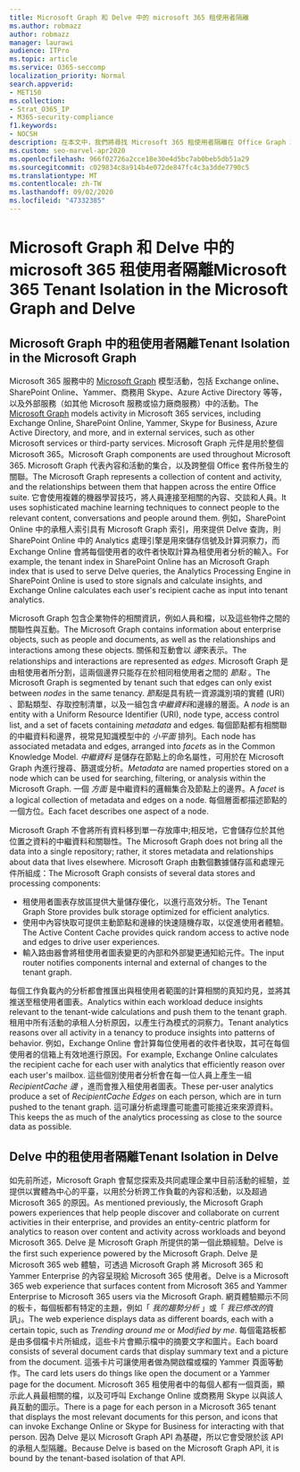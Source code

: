 ```yaml
---
title: Microsoft Graph 和 Delve 中的 microsoft 365 租使用者隔離
ms.author: robmazz
author: robmazz
manager: laurawi
audience: ITPro
ms.topic: article
ms.service: O365-seccomp
localization_priority: Normal
search.appverid:
- MET150
ms.collection:
- Strat_O365_IP
- M365-security-compliance
f1.keywords:
- NOCSH
description: 在本文中，我們將尋找 Microsoft 365 租使用者隔離在 Office Graph 和 Delve 中的運作方式的說明。
ms.custom: seo-marvel-apr2020
ms.openlocfilehash: 966f02726a2cce18e30e4d5bc7ab0beb5db51a29
ms.sourcegitcommit: c029834c8a914b4e072de847fc4c3a3dde7790c5
ms.translationtype: MT
ms.contentlocale: zh-TW
ms.lasthandoff: 09/02/2020
ms.locfileid: "47332385"
---
```

# <a name="microsoft-365-tenant-isolation-in-the-microsoft-graph-and-delve"></a><span data-ttu-id="e135d-103">Microsoft Graph 和 Delve 中的 microsoft 365 租使用者隔離</span><span class="sxs-lookup"><span data-stu-id="e135d-103">Microsoft 365 Tenant Isolation in the Microsoft Graph and Delve</span></span>

## <a name="tenant-isolation-in-the-microsoft-graph"></a><span data-ttu-id="e135d-104">Microsoft Graph 中的租使用者隔離</span><span class="sxs-lookup"><span data-stu-id="e135d-104">Tenant Isolation in the Microsoft Graph</span></span>

<span data-ttu-id="e135d-105">Microsoft 365 服務中的 [Microsoft Graph](https://developer.microsoft.com/graph) 模型活動，包括 Exchange online、SharePoint Online、Yammer、商務用 Skype、Azure Active Directory 等等，以及外部服務（如其他 Microsoft 服務或協力廠商服務）中的活動。</span><span class="sxs-lookup"><span data-stu-id="e135d-105">The [Microsoft Graph](https://developer.microsoft.com/graph) models activity in Microsoft 365 services, including Exchange Online, SharePoint Online, Yammer, Skype for Business, Azure Active Directory, and more, and in external services, such as other Microsoft services or third-party services.</span></span> <span data-ttu-id="e135d-106">Microsoft Graph 元件是用於整個 Microsoft 365。</span><span class="sxs-lookup"><span data-stu-id="e135d-106">Microsoft Graph components are used throughout Microsoft 365.</span></span> <span data-ttu-id="e135d-107">Microsoft Graph 代表內容和活動的集合，以及跨整個 Office 套件所發生的關聯。</span><span class="sxs-lookup"><span data-stu-id="e135d-107">The Microsoft Graph represents a collection of content and activity, and the relationships between them that happen across the entire Office suite.</span></span> <span data-ttu-id="e135d-108">它會使用複雜的機器學習技巧，將人員連接至相關的內容、交談和人員。</span><span class="sxs-lookup"><span data-stu-id="e135d-108">It uses sophisticated machine learning techniques to connect people to the relevant content, conversations and people around them.</span></span> <span data-ttu-id="e135d-109">例如，SharePoint Online 中的承租人索引具有 Microsoft Graph 索引，用來提供 Delve 查詢，則 SharePoint Online 中的 Analytics 處理引擎是用來儲存信號及計算洞察力，而 Exchange Online 會將每個使用者的收件者快取計算為租使用者分析的輸入。</span><span class="sxs-lookup"><span data-stu-id="e135d-109">For example, the tenant index in SharePoint Online has an Microsoft Graph index that is used to serve Delve queries, the Analytics Processing Engine in SharePoint Online is used to store signals and calculate insights, and Exchange Online calculates each user's recipient cache as input into tenant analytics.</span></span>

<span data-ttu-id="e135d-110">Microsoft Graph 包含企業物件的相關資訊，例如人員和檔，以及這些物件之間的關聯性與互動。</span><span class="sxs-lookup"><span data-stu-id="e135d-110">The Microsoft Graph contains information about enterprise objects, such as people and documents, as well as the relationships and interactions among these objects.</span></span> <span data-ttu-id="e135d-111">關係和互動會以 *邊*來表示。</span><span class="sxs-lookup"><span data-stu-id="e135d-111">The relationships and interactions are represented as *edges*.</span></span> <span data-ttu-id="e135d-112">Microsoft Graph 是由租使用者所分割，這兩個邊界只能存在於相同租使用者之間的 *節點* 。</span><span class="sxs-lookup"><span data-stu-id="e135d-112">The Microsoft Graph is segmented by tenant such that edges can only exist between *nodes* in the same tenancy.</span></span> <span data-ttu-id="e135d-113">*節點*是具有統一資源識別項的實體 (URI) 、節點類型、存取控制清單，以及一組包含*中繼資料*和邊緣的層面。</span><span class="sxs-lookup"><span data-stu-id="e135d-113">A *node* is an entity with a Uniform Resource Identifier (URI), node type, access control list, and a set of facets containing *metadata* and edges.</span></span> <span data-ttu-id="e135d-114">每個節點都有相關聯的中繼資料和邊界，視常見知識模型中的 *小平面* 排列。</span><span class="sxs-lookup"><span data-stu-id="e135d-114">Each node has associated metadata and edges, arranged into *facets* as in the Common Knowledge Model.</span></span> <span data-ttu-id="e135d-115">*中繼資料* 是儲存在節點上的命名屬性，可用於在 Microsoft Graph 內進行搜尋、篩選或分析。</span><span class="sxs-lookup"><span data-stu-id="e135d-115">*Metadata* are named properties stored on a node which can be used for searching, filtering, or analysis within the Microsoft Graph.</span></span> <span data-ttu-id="e135d-116">一個 *方面* 是中繼資料的邏輯集合及節點上的邊界。</span><span class="sxs-lookup"><span data-stu-id="e135d-116">A *facet* is a logical collection of metadata and edges on a node.</span></span> <span data-ttu-id="e135d-117">每個層面都描述節點的一個方位。</span><span class="sxs-lookup"><span data-stu-id="e135d-117">Each facet describes one aspect of a node.</span></span> 

<span data-ttu-id="e135d-118">Microsoft Graph 不會將所有資料移到單一存放庫中;相反地，它會儲存位於其他位置之資料的中繼資料和關聯性。</span><span class="sxs-lookup"><span data-stu-id="e135d-118">The Microsoft Graph does not bring all the data into a single repository; rather, it stores metadata and relationships about data that lives elsewhere.</span></span> <span data-ttu-id="e135d-119">Microsoft Graph 由數個數據儲存區和處理元件所組成：</span><span class="sxs-lookup"><span data-stu-id="e135d-119">The Microsoft Graph consists of several data stores and processing components:</span></span>

- <span data-ttu-id="e135d-120">租使用者圖表存放區提供大量儲存優化，以進行高效分析。</span><span class="sxs-lookup"><span data-stu-id="e135d-120">The Tenant Graph Store provides bulk storage optimized for efficient analytics.</span></span>
- <span data-ttu-id="e135d-121">使用中內容快取可提供主動節點和邊緣的快速隨機存取，以促進使用者體驗。</span><span class="sxs-lookup"><span data-stu-id="e135d-121">The Active Content Cache provides quick random access to active node and edges to drive user experiences.</span></span>
- <span data-ttu-id="e135d-122">輸入路由器會將租使用者圖表變更的內部和外部變更通知給元件。</span><span class="sxs-lookup"><span data-stu-id="e135d-122">The input router notifies components internal and external of changes to the tenant graph.</span></span>

<span data-ttu-id="e135d-123">每個工作負載內的分析都會推匯出與租使用者範圍的計算相關的真知灼見，並將其推送至租使用者圖表。</span><span class="sxs-lookup"><span data-stu-id="e135d-123">Analytics within each workload deduce insights relevant to the tenant-wide calculations and push them to the tenant graph.</span></span> <span data-ttu-id="e135d-124">租用中所有活動的承租人分析原因，以產生行為模式的洞察力。</span><span class="sxs-lookup"><span data-stu-id="e135d-124">Tenant analytics reasons over all activity in a tenancy to produce insights into patterns of behavior.</span></span> <span data-ttu-id="e135d-125">例如，Exchange Online 會計算每位使用者的收件者快取，其可在每個使用者的信箱上有效地進行原因。</span><span class="sxs-lookup"><span data-stu-id="e135d-125">For example, Exchange Online calculates the recipient cache for each user with analytics that efficiently reason over each user's mailbox.</span></span> <span data-ttu-id="e135d-126">這些個別使用者分析會在每一位人員上產生一組 *RecipientCache 邊* ，進而會推入租使用者圖表。</span><span class="sxs-lookup"><span data-stu-id="e135d-126">These per-user analytics produce a set of *RecipientCache Edges* on each person, which are in turn pushed to the tenant graph.</span></span> <span data-ttu-id="e135d-127">這可讓分析處理盡可能盡可能接近來來源資料。</span><span class="sxs-lookup"><span data-stu-id="e135d-127">This keeps the as much of the analytics processing as close to the source data as possible.</span></span>

## <a name="tenant-isolation-in-delve"></a><span data-ttu-id="e135d-128">Delve 中的租使用者隔離</span><span class="sxs-lookup"><span data-stu-id="e135d-128">Tenant Isolation in Delve</span></span>

<span data-ttu-id="e135d-129">如先前所述，Microsoft Graph 會幫您探索及共同處理企業中目前活動的經驗，並提供以實體為中心的平臺，以用於分析跨工作負載的內容和活動，以及超過 Microsoft 365 的原因。</span><span class="sxs-lookup"><span data-stu-id="e135d-129">As mentioned previously, the Microsoft Graph powers experiences that help people discover and collaborate on current activities in their enterprise, and provides an entity-centric platform for analytics to reason over content and activity across workloads and beyond Microsoft 365.</span></span> <span data-ttu-id="e135d-130">Delve 是 Microsoft Graph 所提供的第一個此類經驗。</span><span class="sxs-lookup"><span data-stu-id="e135d-130">Delve is the first such experience powered by the Microsoft Graph.</span></span>
<span data-ttu-id="e135d-131">Delve 是 Microsoft 365 web 體驗，可透過 Microsoft Graph 將 Microsoft 365 和 Yammer Enterprise 的內容呈現給 Microsoft 365 使用者。</span><span class="sxs-lookup"><span data-stu-id="e135d-131">Delve is a Microsoft 365 web experience that surfaces content from Microsoft 365 and Yammer Enterprise to Microsoft 365 users via the Microsoft Graph.</span></span> <span data-ttu-id="e135d-132">網頁體驗顯示不同的板卡，每個板都有特定的主題，例如「 *我的趨勢分析* 」或「 *我已修改的*資訊」。</span><span class="sxs-lookup"><span data-stu-id="e135d-132">The web experience displays data as different boards, each with a certain topic, such as *Trending around me* or *Modified by me*.</span></span> <span data-ttu-id="e135d-133">每個電路板都是由多個檔卡片所組成，這些卡片會顯示檔中的摘要文字和圖片。</span><span class="sxs-lookup"><span data-stu-id="e135d-133">Each board consists of several document cards that display summary text and a picture from the document.</span></span> <span data-ttu-id="e135d-134">這張卡片可讓使用者做為開啟檔或檔的 Yammer 頁面等動作。</span><span class="sxs-lookup"><span data-stu-id="e135d-134">The card lets users do things like open the document or a Yammer page for the document.</span></span> <span data-ttu-id="e135d-135">Microsoft 365 租使用者中的每個人都有一個頁面，顯示此人員最相關的檔，以及可呼叫 Exchange Online 或商務用 Skype 以與該人員互動的圖示。</span><span class="sxs-lookup"><span data-stu-id="e135d-135">There is a page for each person in a Microsoft 365 tenant that displays the most relevant documents for this person, and icons that can invoke Exchange Online or Skype for Business for interacting with that person.</span></span> <span data-ttu-id="e135d-136">因為 Delve 是以 Microsoft Graph API 為基礎，所以它會受限於該 API 的承租人型隔離。</span><span class="sxs-lookup"><span data-stu-id="e135d-136">Because Delve is based on the Microsoft Graph API, it is bound by the tenant-based isolation of that API.</span></span>